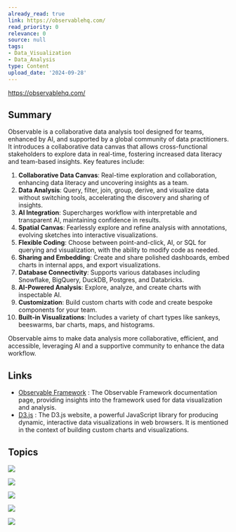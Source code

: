 ```yaml
---
already_read: true
link: https://observablehq.com/
read_priority: 0
relevance: 0
source: null
tags:
- Data_Visualization
- Data_Analysis
type: Content
upload_date: '2024-09-28'
---
```


https://observablehq.com/
## Summary

Observable is a collaborative data analysis tool designed for teams, enhanced by AI, and supported by a global community of data practitioners. It introduces a collaborative data canvas that allows cross-functional stakeholders to explore data in real-time, fostering increased data literacy and team-based insights. Key features include:

1. **Collaborative Data Canvas**: Real-time exploration and collaboration, enhancing data literacy and uncovering insights as a team.
2. **Data Analysis**: Query, filter, join, group, derive, and visualize data without switching tools, accelerating the discovery and sharing of insights.
3. **AI Integration**: Supercharges workflow with interpretable and transparent AI, maintaining confidence in results.
4. **Spatial Canvas**: Fearlessly explore and refine analysis with annotations, evolving sketches into interactive visualizations.
5. **Flexible Coding**: Choose between point-and-click, AI, or SQL for querying and visualization, with the ability to modify code as needed.
6. **Sharing and Embedding**: Create and share polished dashboards, embed charts in internal apps, and export visualizations.
7. **Database Connectivity**: Supports various databases including Snowflake, BigQuery, DuckDB, Postgres, and Databricks.
8. **AI-Powered Analysis**: Explore, analyze, and create charts with inspectable AI.
9. **Customization**: Build custom charts with code and create bespoke components for your team.
10. **Built-in Visualizations**: Includes a variety of chart types like sankeys, beeswarms, bar charts, maps, and histograms.

Observable aims to make data analysis more collaborative, efficient, and accessible, leveraging AI and a supportive community to enhance the data workflow.
## Links

- [Observable Framework](https://observablehq.com/framework/) : The Observable Framework documentation page, providing insights into the framework used for data visualization and analysis.
- [D3.js](https://d3js.org/) : The D3.js website, a powerful JavaScript library for producing dynamic, interactive data visualizations in web browsers. It is mentioned in the context of building custom charts and visualizations.

## Topics

![](topics/Tool/Observable)

![](topics/Concept/Collaborative%20Data%20Canvas)

![](topics/Concept/AI%20Powered%20Data%20Analysis)

![](topics/Concept/Data%20Literacy)

![](topics/Concept/Interactive%20Visualizations)